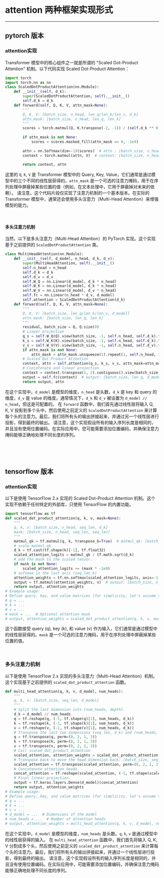 # attention 两种框架实现形式

---


## pytorch 版本

### attention实现

Transformer 模型中的核心组件之一就是所谓的 "Scaled Dot-Product Attention" 机制。以下代码实现 Scaled Dot-Product Attention：
```python
import torch
import torch.nn as nn
class ScaledDotProductAttention(nn.Module):
    def __init__(self, d_k):
        super(ScaledDotProductAttention, self).__init__()
        self.d_k = d_k
    def forward(self, Q, K, V, attn_mask=None):
        """
        Q, K, V: [batch_size, n_head, len_q/len_k/len_v, d_k]
        attn_mask: [batch_size, n_head, len_q, len_k]
        """
        scores = torch.matmul(Q, K.transpose(-2, -1)) / (self.d_k ** 0.5)  # scores : [batch_size, n_head, len_q, len_k]
        
        if attn_mask is not None:
            scores = scores.masked_fill(attn_mask == 0, -1e9)
        
        attn = nn.Softmax(dim=-1)(scores)  # attn : [batch_size, n_head, len_q, len_k]
        context = torch.matmul(attn, V)  # context: [batch_size, n_head, len_q, d_v]
        
        return context, attn
```
这里的 `Q`, `K`, `V` 是 Transformer 模型中的 Query, Key, Value，它们通常是通过模型中的三个不同的线性层获得的。`attn_mask` 是一个可选的注意力掩码，用于在序列处理中屏蔽掉某些位置的值（例如，在文本处理中，它用于屏蔽掉对未来的依赖）。
请注意，这个代码片段仅实现了注意力机制的一个基本版本。在实际的 Transformer 模型中，通常还会使用多头注意力（Multi-Head Attention）来增强模型的能力。

<br>

#### 多头注意力机制

当然，以下是多头注意力（Multi-Head Attention）的 PyTorch 实现。这个实现基于之前提供的 `ScaledDotProductAttention` 类。
```python
class MultiHeadAttention(nn.Module):
    def __init__(self, d_model, n_head, d_k, d_v):
        super(MultiHeadAttention, self).__init__()
        self.n_head = n_head
        self.d_k = d_k
        self.d_v = d_v
        self.W_Q = nn.Linear(d_model, d_k * n_head)
        self.W_K = nn.Linear(d_model, d_k * n_head)
        self.W_V = nn.Linear(d_model, d_v * n_head)
        self.fc = nn.Linear(n_head * d_v, d_model)
        self.attention = ScaledDotProductAttention(d_k)
    def forward(self, Q, K, V, attn_mask=None):
        """
        Q, K, V: [batch_size, len_q/len_k/len_v, d_model]
        attn_mask: [batch_size, len_q, len_k]
        """
        residual, batch_size = Q, Q.size(0)
        # Linear projection
        q_s = self.W_Q(Q).view(batch_size, -1, self.n_head, self.d_k).transpose(1, 2)  # q_s: [batch_size, n_head, len_q, d_k]
        k_s = self.W_K(K).view(batch_size, -1, self.n_head, self.d_k).transpose(1, 2)  # k_s: [batch_size, n_head, len_k, d_k]
        v_s = self.W_V(V).view(batch_size, -1, self.n_head, self.d_v).transpose(1, 2)  # v_s: [batch_size, n_head, len_v, d_v]
        if attn_mask is not None:
            attn_mask = attn_mask.unsqueeze(1).repeat(1, self.n_head, 1, 1)  # attn_mask : [batch_size, n_head, len_q, len_k]
        # Scaled Dot-Product Attention
        context, attn = self.attention(q_s, k_s, v_s, attn_mask=attn_mask)  # context: [batch_size, n_head, len_q, d_v]
        # Concatenate and linear projection
        context = context.transpose(1, 2).contiguous().view(batch_size, -1, self.n_head * self.d_v)  # context: [batch_size, len_q, n_head * d_v]
        output = self.fc(context)  # output: [batch_size, len_q, d_model]
        return output, attn
```
在这个实现中，`d_model` 是模型的维度，`n_head` 是头数，`d_k` 是 key 和 query 的维度，`d_v` 是 value 的维度。通常情况下，`d_k` 和 `d_v` 被设置为 `d_model // n_head`，但这是可配置的。
在 `forward` 函数中，我们首先通过线性层将输入 Q, K, V 投影到多个头中，然后使用之前定义的 `ScaledDotProductAttention` 来计算每个头的注意力。最后，我们将所有头的输出拼接起来，并通过另一个线性层进行投影，得到最终的输出。
请注意，这个实现假设所有的输入序列长度是相同的，并且没有使用位置编码。在实际应用中，您可能需要添加位置编码，并确保注意力掩码能够正确地处理不同长度的序列。


<br>
<br>
<br>




## tensorflow 版本

### attention实现

以下是使用 TensorFlow 2.x 实现的 Scaled Dot-Product Attention 机制。这个实现不依赖于任何特定的外部库，只使用 TensorFlow 的内置功能。
```python
import tensorflow as tf
def scaled_dot_product_attention(q, k, v, mask=None):
    """
    q, k, v: [batch_size, n_head, seq_len, d_k]
    mask: [batch_size, n_head, seq_len, seq_len]
    """
    matmul_qk = tf.matmul(q, k, transpose_b=True)  # matmul_qk: [batch_size, n_head, seq_len, seq_len]
    # scale matmul_qk
    d_k = tf.cast(tf.shape(k)[-1], tf.float32)
    scaled_attention_logits = matmul_qk / tf.math.sqrt(d_k)
    # add the mask to the scaled tensor.
    if mask is not None:
        scaled_attention_logits += (mask * -1e9)
    # softmax in the last axis (seq_len_k)
    attention_weights = tf.nn.softmax(scaled_attention_logits, axis=-1)  # attention_weights: [batch_size, n_head, seq_len, seq_len]
    output = tf.matmul(attention_weights, v)  # output: [batch_size, n_head, seq_len, d_v]
    return output, attention_weights
# Example usage:
# Define query, key, and value matrices (for simplicity, let's assume they are already projected)
# q = ...
# k = ...
# v = ...
# mask = ...  # Optional attention mask
# output, attention_weights = scaled_dot_product_attention(q, k, v, mask)
```
这个函数接受 query (q), key (k), 和 value (v) 作为输入，它们通常是通过模型中的线性层获得的。`mask` 是一个可选的注意力掩码，用于在序列处理中屏蔽掉某些位置的值。

<br>


### 多头注意力机制

以下是使用 TensorFlow 2.x 实现的多头注意力（Multi-Head Attention）机制。这个实现基于之前提供的 `scaled_dot_product_attention` 函数。
```python
def multi_head_attention(q, k, v, d_model, num_heads):
    """
    q, k, v: [batch_size, seq_len, d_model]
    """
    # Split the last dimension into (num_heads, depth).
    d_k = d_model // num_heads
    q = tf.reshape(q, (-1, tf.shape(q)[1], num_heads, d_k))
    k = tf.reshape(k, (-1, tf.shape(k)[1], num_heads, d_k))
    v = tf.reshape(v, (-1, tf.shape(v)[1], num_heads, d_k))
    # Transpose the last two dimensions (seq_len, d_k) and (num_heads, d_k).
    q = tf.transpose(q, perm=(0, 2, 1, 3))
    k = tf.transpose(k, perm=(0, 2, 1, 3))
    v = tf.transpose(v, perm=(0, 2, 1, 3))
    # Call scaled_dot_product_attention
    scaled_attention, attention_weights = scaled_dot_product_attention(q, k, v)
    # Transpose back to move the head dimension back: (batch_size, seq_len, num_heads, d_k)
    scaled_attention = tf.transpose(scaled_attention, perm=(0, 2, 1, 3))
    # Concatenate attention heads.
    concat_attention = tf.reshape(scaled_attention, (-1, tf.shape(scaled_attention)[1], d_model))
    # Final linear projection.
    output = tf.keras.layers.Dense(d_model)(concat_attention)
    return output, attention_weights
# Example usage:
# Define query, key, and value matrices (for simplicity, let's assume they are already projected)
# q = ...
# k = ...
# v = ...
# d_model = ...  # Dimensions of the model
# num_heads = ...  # Number of attention heads
# output, attention_weights = multi_head_attention(q, k, v, d_model, num_heads)
```
在这个实现中，`d_model` 是模型的维度，`num_heads` 是头数。`q`, `k`, `v` 是通过模型中的线性层获得的输入。
在 `multi_head_attention` 函数中，我们首先将输入 Q, K, V 分割成多个头，然后使用之前定义的 `scaled_dot_product_attention` 来计算每个头的注意力。最后，我们将所有头的输出拼接起来，并通过一个线性层进行投影，得到最终的输出。
请注意，这个实现假设所有的输入序列长度是相同的，并且没有使用位置编码。在实际应用中，可能需要添加位置编码，并确保注意力掩码能够正确地处理不同长度的序列。


